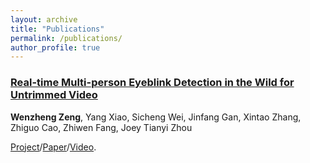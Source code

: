 ```yaml
---
layout: archive
title: "Publications"
permalink: /publications/
author_profile: true
---
```


<!-- {% if author.googlescholar %}
  You can also find my articles on <u><a href="{{author.googlescholar}}">my Google Scholar profile</a>.</u>
{% endif %}

{% include base_path %}

{% for post in site.publications reversed %}
  {% include archive-single.html %}
{% endfor %} -->


### [Real-time Multi-person Eyeblink Detection in the Wild for Untrimmed Video](https://openaccess.thecvf.com/content/CVPR2023/papers/Zeng_Real-Time_Multi-Person_Eyeblink_Detection_in_the_Wild_for_Untrimmed_Video_CVPR_2023_paper.pdf)

**Wenzheng Zeng**, Yang Xiao, Sicheng Wei, Jinfang Gan, Xintao Zhang, Zhiguo Cao, Zhiwen Fang, Joey Tianyi Zhou

[Project](https://github.com/wenzhengzeng/MPEblink)/[Paper](https://arxiv.org/abs/2303.16053)/[Video](https://www.youtube.com/watch?v=ngME7dym0Uk&t=1s).
